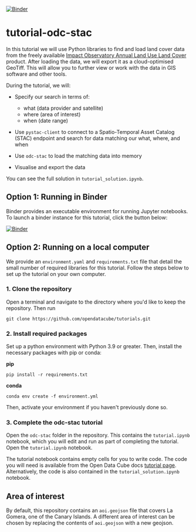 [![Binder](https://mybinder.org/badge_logo.svg)](https://mybinder.org/v2/gh/opendatacube/tutorials/main?urlpath=%2Fdoc%2Ftree%2Fodc-stac%2Ftutorial.ipynb)
# tutorial-odc-stac

In this tutorial we will use Python libraries to find and load land cover data from the freely available [Impact Observatory Annual Land Use Land Cover](https://planetarycomputer.microsoft.com/dataset/io-lulc-annual-v02) product.
After loading the data, we will export it as a cloud-optimised GeoTiff.
This will allow you to further view or work with the data in GIS software and other tools.

During the tutorial, we will:

* Specify our search in terms of:

  * what (data provider and satellite)
  * where (area of interest)
  * when (date range)
* Use `pystac-client` to connect to a Spatio-Temporal Asset Catalog (STAC) 
  endpoint and search for data matching our what, where, and when
* Use `odc-stac` to load the matching data into memory
* Visualise and export the data

You can see the full solution in `tutorial_solution.ipynb`.

## Option 1: Running in Binder
Binder provides an executable environment for running Jupyter notebooks. 
To launch a binder instance for this tutorial, click the button below:

[![Binder](https://mybinder.org/badge_logo.svg)](https://mybinder.org/v2/gh/opendatacube/tutorial-odc-stac/main?urlpath=%2Fdoc%2Ftree%2Ftutorial.ipynb)

## Option 2: Running on a local computer
We provide an `environment.yaml` and `requirements.txt` file that detail the small number of required libraries for this tutorial. 
Follow the steps below to set up the tutorial on your own computer.

### 1. Clone the repository
Open a terminal and navigate to the directory where you'd like to keep the repository.
Then run
```shell
git clone https://github.com/opendatacube/tutorials.git
```

### 2. Install required packages
Set up a python environment with Python 3.9 or greater. 
Then, install the necessary packages with pip or conda:

**pip**
```
pip install -r requirements.txt
```

**conda**
```
conda env create -f environment.yml
```

Then, activate your environment if you haven't previously done so.

### 3. Complete the odc-stac tutorial
Open the `odc-stac` folder in the repository.
This contains the `tutorial.ipynb` notebook, which you will edit and run as part of completing the tutorial.
Open the `tutorial.ipynb` notebook.

The tutorial notebook contains empty cells for you to write code. 
The code you will need is available from the Open Data Cube docs [tutorial page](https://opendatacube.readthedocs.io/en/latest/tutorials/odc-stac.html).
Alternatively, the code is also contained in the `tutorial_solution.ipynb` notebook.

## Area of interest
By default, this repository contains an `aoi.geojson` file that covers La Gomera, one of the Canary Islands.
A different area of interest can be chosen by replacing the contents of `aoi.geojson` with a new geojson.
